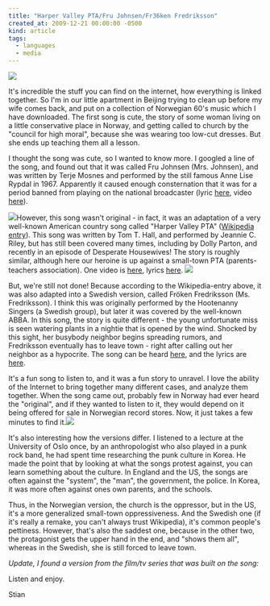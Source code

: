 ```yaml
---
title: "Harper Valley PTA/Fru Johnsen/Fr36ken Fredriksson"
created_at: 2009-12-21 00:00:00 -0500
kind: article
tags:
  - languages
  - media
---
```


![](http://www.skolebenken.no/photoalbum/view4/L3Rvb2xzL3Bob3RvYWxidW1fdmlldy9jdXN0b21lci9pbWcvMjgzNS9zbWFsbDFiLzI4MzU3NC5qcGcvQ3JvcC8_eD02Jnk9NyZ3aWR0aD0zNDAmaGVpZ2h0PTQwMw)

It's incredible the stuff you can find on the internet, how everything
is linked together. So I'm in our little apartment in Beijing trying to
clean up before my wife comes back, and put on a collection of Norwegian
60's music which I have downloaded. The first song is cute, the story of
some woman living on a little conservative place in Norway, and getting
called to church by the "council for high moral", because she was
wearing too low-cut dresses. But she ends up teaching them all a lesson.

I thought the song was cute, so I wanted to know more. I googled a line
of the song, and found out that it was called Fru Johnsen (Mrs.
Johnsen), and was written by Terje Mosnes and performed by the still
famous Anne Lise Rypdal in 1967. Apparently it caused enough
consternation that it was for a period banned from playing on the
national broadcaster (lyric
[here](http://forumromanum.vgb.no/2008/02/26/jeg-horte-mamma-sla-ihjel-tilsynet-for-hog-moral/),
video
[here](http://vids.myspace.com/index.cfm?fuseaction=vids.individual&videoid=18360984)).

![](http://www.nelsonriddlemusic.com/nr_tv_harper.gif)However, this song
wasn't original - in fact, it was an adaptation of a very well-known
American country song called "Harper Valley PTA" ([Wikipedia
entry](en.wikipedia.org/wiki/Harper_Valley_PTA%20)). This song was
written by Tom T. Hall, and performed by Jeannie C. Riley, but has still
been covered many times, including by Dolly Parton, and recently in an
episode of Desperate Housewives! The story is roughly similar, although
here our heroine is up against a small-town PTA (parents-teachers
association). One video is
[here](http://www.youtube.com/watch?v=aOZPBUu7Fro), lyrics
[here](http://www.cowboylyrics.com/lyrics/hall-tom-t/harper-valley-pta-12424.html%20).
![](http://www.thehumphries.org/harper_valley_pta/jeannie.jpg)

But, we're still not done! Because according to the Wikipedia-entry
above, it was also adapted into a Swedish version, called Fröken
Fredriksson (Ms. Fredriksson). I think this was originally performed by
the Hootenanny Singers (a Swedish group), but later it was covered by
the well-known ABBA. In this song, the story is quite different - the
young unfortunate miss is seen watering plants in a nightie that is
opened by the wind. Shocked by this sight, her busybody neighbor begins
spreading rumors, and Fredriksson eventually has to leave town - right
after calling out her neighbor as a hypocrite. The song can be heard
[here](http://www.abbaunicef.cba.pl/froken_fredriksson%20-%20swedish.htm),
and the lyrics are [here](http://www.youtube.com/watch?v=UueR_nL1E6U).

It's a fun song to listen to, and it was a fun story to unravel. I love
the ability of the Internet to bring together many different cases, and
analyze them together. When the song came out, probably few in Norway
had ever heard the "original", and if they wanted to listen to it, they
would depend on it being offered for sale in Norwegian record stores.
Now, it just takes a few minutes to find
it.![](http://lh5.ggpht.com/_XzbYJQRS70o/R7NOtOOFgrI/AAAAAAAAAP0/KBEGKHFLnuk/10621.jpg)

It's also interesting how the versions differ. I listened to a lecture
at the University of Oslo once, by an anthropologist who also played in
a punk rock band, he had spent time researching the punk culture in
Korea. He made the point that by looking at what the songs protest
against, you can learn something about the culture. In England and the
US, the songs are often against the "system", the "man", the government,
the police. In Korea, it was more often against ones own parents, and
the schools.

Thus, in the Norwegian version, the church is the oppressor, but in the
US, it's a more generalized small-town oppressiveness. And the Swedish
one (if it's really a remake, you can't always trust Wikipedia), it's
common people's pettiness. However, that's also the saddest one, because
in the other two, the protagonist gets the upper hand in the end, and
"shows them all", whereas in the Swedish, she is still forced to leave
town.

*Update, I found a version from the film/tv series that was built on the
song:*

Listen and enjoy.

Stian
